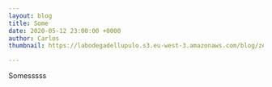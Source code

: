 ```yaml
---
layout: blog
title: Some
date: 2020-05-12 23:00:00 +0000
author: Carlos
thumbnail: https://labodegadellupulo.s3.eu-west-3.amazonaws.com/blog/zendra.jpg

---
```

Somesssss